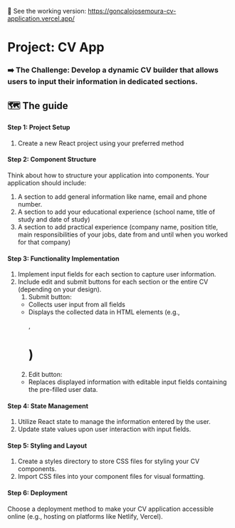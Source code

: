 👐 See the working version: https://goncalojosemoura-cv-application.vercel.app/

# Project: CV App
### ➡️ The Challenge: Develop a dynamic CV builder that allows users to input their information in dedicated sections.
## 🗺 The guide
#### Step 1: Project Setup
1. Create a new React project using your preferred method

#### Step 2: Component Structure
Think about how to structure your application into components. Your application should include:
1. A section to add general information like name, email and phone number.
2. A section to add your educational experience (school name, title of study and date of study)
3. A section to add practical experience (company name, position title, main responsibilities of your jobs, date from and until when you worked for that company)

#### Step 3: Functionality Implementation
1. Implement input fields for each section to capture user information.
2. Include edit and submit buttons for each section or the entire CV (depending on your design).
   1. Submit button:
     - Collects user input from all fields
     - Displays the collected data in HTML elements (e.g., <p>, <h1>)
   2. Edit button:
     - Replaces displayed information with editable input fields containing the pre-filled user data.

#### Step 4: State Management
1. Utilize React state to manage the information entered by the user.
2. Update state values upon user interaction with input fields.

#### Step 5: Styling and Layout
1. Create a styles directory to store CSS files for styling your CV components.
2. Import CSS files into your component files for visual formatting.

#### Step 6: Deployment
Choose a deployment method to make your CV application accessible online (e.g., hosting on platforms like Netlify, Vercel).
